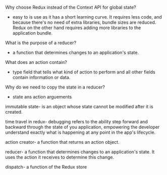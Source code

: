 Why choose Redux instead of the Context API for global state?

- easy to is use as it has a short learning curve. It requires less code, and because 
there's no need of extra libraries, bundle sizes are reduced. Redux on the other hand requires adding more libraries to the application bundle.

What is the purpose of a reducer?

-  a function that determines changes to an application's state.

What does an action contain?

-  type field that tells what kind of action to perform and all other fields contain information or data.

Why do we need to copy the state in a reducer?

- state ans action arguements

immutable state- is an object whose state cannot be modified after it is created.

time travel in redux- debugging refers to the ability step forward and backward through the state of you application, 
empowering the developer understand exactly what is happening at any point in the app's lifecycle.

action creator- a function that returns an action object.

reducer- a function that determines changes to an application's state. It uses the action it receives to determine this change. 

dispatch-  a function of the Redux store
